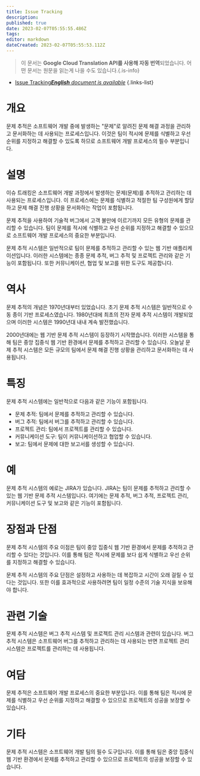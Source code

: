 ```yaml
---
title: Issue Tracking
description: 
published: true
date: 2023-02-07T05:55:55.486Z
tags: 
editor: markdown
dateCreated: 2023-02-07T05:55:53.112Z
---
```


> 이 문서는 **Google Cloud Translation API를 사용해 자동 번역**되었습니다.
어떤 문서는 원문을 읽는게 나을 수도 있습니다.{.is-info}



- [Issue Tracking***English** document is available*](/en/Knowledge-base/Dictionary/issue-tracking)
{.links-list}


# 개요
문제 추적은 소프트웨어 개발 중에 발생하는 "문제"로 알려진 문제 해결 과정을 관리하고 문서화하는 데 사용되는 프로세스입니다. 이것은 팀이 적시에 문제를 식별하고 우선 순위를 지정하고 해결할 수 있도록 하므로 소프트웨어 개발 프로세스의 필수 부분입니다.

# 설명
이슈 트래킹은 소프트웨어 개발 과정에서 발생하는 문제(문제)를 추적하고 관리하는 데 사용되는 프로세스입니다. 이 프로세스에는 문제를 식별하고 적절한 팀 구성원에게 할당하고 문제 해결 진행 상황을 문서화하는 작업이 포함됩니다.

문제 추적을 사용하여 기술적 버그에서 고객 불만에 이르기까지 모든 유형의 문제를 관리할 수 있습니다. 팀이 문제를 적시에 식별하고 우선 순위를 지정하고 해결할 수 있으므로 소프트웨어 개발 프로세스의 중요한 부분입니다.

문제 추적 시스템은 일반적으로 팀이 문제를 추적하고 관리할 수 있는 웹 기반 애플리케이션입니다. 이러한 시스템에는 종종 문제 추적, 버그 추적 및 프로젝트 관리와 같은 기능이 포함됩니다. 또한 커뮤니케이션, 협업 및 보고를 위한 도구도 제공합니다.

# 역사
문제 추적의 개념은 1970년대부터 있었습니다. 초기 문제 추적 시스템은 일반적으로 수동 종이 기반 프로세스였습니다. 1980년대에 최초의 전자 문제 추적 시스템이 개발되었으며 이러한 시스템은 1990년대 내내 계속 발전했습니다.

2000년대에는 웹 기반 문제 추적 시스템이 등장하기 시작했습니다. 이러한 시스템을 통해 팀은 중앙 집중식 웹 기반 환경에서 문제를 추적하고 관리할 수 있습니다. 오늘날 문제 추적 시스템은 모든 규모의 팀에서 문제 해결 진행 상황을 관리하고 문서화하는 데 사용됩니다.

# 특징
문제 추적 시스템에는 일반적으로 다음과 같은 기능이 포함됩니다.

- 문제 추적: 팀에서 문제를 추적하고 관리할 수 있습니다.
- 버그 추적: 팀에서 버그를 추적하고 관리할 수 있습니다.
- 프로젝트 관리: 팀에서 프로젝트를 관리할 수 있습니다.
- 커뮤니케이션 도구: 팀이 커뮤니케이션하고 협업할 수 있습니다.
- 보고: 팀에서 문제에 대한 보고서를 생성할 수 있습니다.

# 예
문제 추적 시스템의 예로는 JIRA가 있습니다. JIRA는 팀이 문제를 추적하고 관리할 수 있는 웹 기반 문제 추적 시스템입니다. 여기에는 문제 추적, 버그 추적, 프로젝트 관리, 커뮤니케이션 도구 및 보고와 같은 기능이 포함됩니다.

# 장점과 단점
문제 추적 시스템의 주요 이점은 팀이 중앙 집중식 웹 기반 환경에서 문제를 추적하고 관리할 수 있다는 것입니다. 이를 통해 팀은 적시에 문제를 보다 쉽게 식별하고 우선 순위를 지정하고 해결할 수 있습니다.

문제 추적 시스템의 주요 단점은 설정하고 사용하는 데 복잡하고 시간이 오래 걸릴 수 있다는 것입니다. 또한 이를 효과적으로 사용하려면 팀이 일정 수준의 기술 지식을 보유해야 합니다.

# 관련 기술
문제 추적 시스템은 버그 추적 시스템 및 프로젝트 관리 시스템과 관련이 있습니다. 버그 추적 시스템은 소프트웨어 버그를 추적하고 관리하는 데 사용되는 반면 프로젝트 관리 시스템은 프로젝트를 관리하는 데 사용됩니다.

# 여담
문제 추적은 소프트웨어 개발 프로세스의 중요한 부분입니다. 이를 통해 팀은 적시에 문제를 식별하고 우선 순위를 지정하고 해결할 수 있으므로 프로젝트의 성공을 보장할 수 있습니다.

# 기타
문제 추적 시스템은 소프트웨어 개발 팀의 필수 도구입니다. 이를 통해 팀은 중앙 집중식 웹 기반 환경에서 문제를 추적하고 관리할 수 있으므로 프로젝트의 성공을 보장할 수 있습니다.